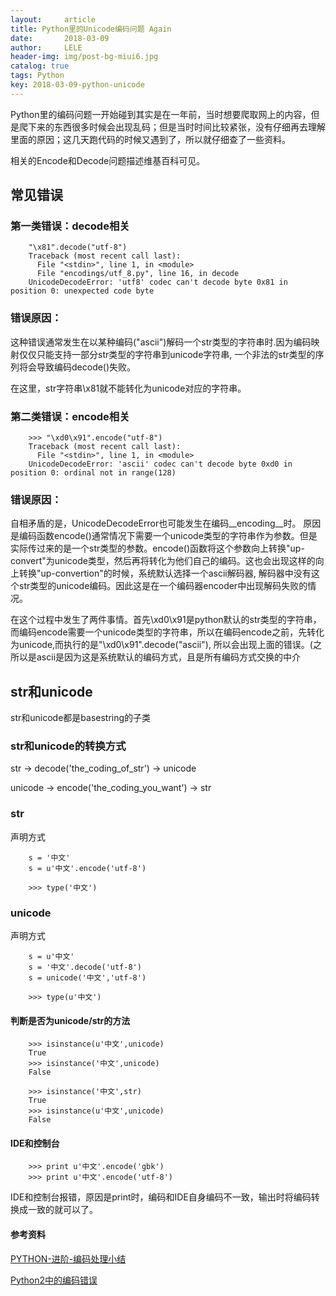 ```yaml
---
layout:     article
title: Python里的Unicode编码问题 Again
date:       2018-03-09
author:     LELE
header-img: img/post-bg-miui6.jpg
catalog: true
tags: Python
key: 2018-03-09-python-unicode
---
```


Python里的编码问题一开始碰到其实是在一年前，当时想要爬取网上的内容，但是爬下来的东西很多时候会出现乱码；但是当时时间比较紧张，没有仔细再去理解里面的原因；这几天跑代码的时候又遇到了，所以就仔细查了一些资料。
<!--more-->
    
相关的Encode和Decode问题描述维基百科可见。

## 常见错误
### 第一类错误：decode相关

    	"\x81".decode("utf-8")
    	Traceback (most recent call last):
    	  File "<stdin>", line 1, in <module>
    	  File "encodings/utf_8.py", line 16, in decode
    	UnicodeDecodeError: 'utf8' codec can't decode byte 0x81 in position 0: unexpected code byte

### 错误原因：
这种错误通常发生在以某种编码("ascii")解码一个str类型的字符串时.因为编码映射仅仅只能支持一部分str类型的字符串到unicode字符串, 一个非法的str类型的序列将会导致编码decode()失败。

在这里，str字符串\x81就不能转化为unicode对应的字符串。

### 第二类错误：encode相关

		>>> "\xd0\x91".encode("utf-8")
		Traceback (most recent call last):
		  File "<stdin>", line 1, in <module>
		UnicodeDecodeError: 'ascii' codec can't decode byte 0xd0 in position 0: ordinal not in range(128)

### 错误原因：
自相矛盾的是，UnicodeDecodeError也可能发生在编码__encoding__时。 
原因是编码函数encode()通常情况下需要一个unicode类型的字符串作为参数。但是实际传过来的是一个str类型的参数。encode()函数将这个参数向上转换"up-convert"为unicode类型，然后再将转化为他们自己的编码。这也会出现这样的向上转换"up-convertion"的时候，系统默认选择一个ascii解码器, 解码器中没有这个str类型的unicode编码。因此这是在一个编码器encoder中出现解码失败的情况。

在这个过程中发生了两件事情。首先\xd0\x91是python默认的str类型的字符串，而编码encode需要一个unicode类型的字符串，所以在编码encode之前，先转化为unicode,而执行的是"\xd0\x91".decode("ascii"), 所以会出现上面的错误。(之所以是ascii是因为这是系统默认的编码方式，且是所有编码方式交换的中介

## str和unicode
str和unicode都是basestring的子类

### str和unicode的转换方式
str  ->  decode('the_coding_of_str')  ->  unicode

unicode  ->  encode('the_coding_you_want')  ->  str

### str
声明方式

		s = '中文'
		s = u'中文'.encode('utf-8')
		
		>>> type('中文')

### unicode
声明方式

		s = u'中文'
		s = '中文'.decode('utf-8')
		s = unicode('中文','utf-8')
		
		>>> type(u'中文')

#### 判断是否为unicode/str的方法

		>>> isinstance(u'中文',unicode)
		True
		>>> isinstance('中文',unicode)
		False
		
		>>> isinstance('中文',str)
		True
		>>> isinstance(u'中文',unicode)
		False

#### IDE和控制台

		>>> print u'中文'.encode('gbk')
		>>> print u'中文'.encode('utf-8')

IDE和控制台报错，原因是print时，编码和IDE自身编码不一致，输出时将编码转换成一致的就可以了。

#### 参考资料
[PYTHON-进阶-编码处理小结](http://wklken.me/posts/2013/08/31/python-extra-coding-intro.html)

[Python2中的编码错误](https://www.zybuluo.com/zwenqiang/note/21851)
		

